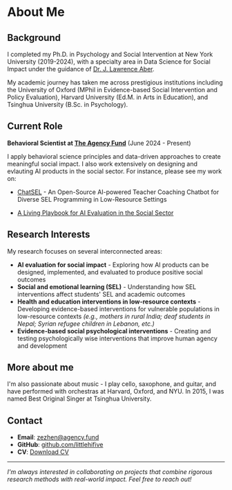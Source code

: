 # About Me

## Background

I completed my Ph.D. in Psychology and Social Intervention at New York University (2019-2024), with a specialty area in Data Science for Social Impact under the guidance of [Dr. J. Lawrence Aber](https://steinhardt.nyu.edu/people/j-lawrence-aber). 

My academic journey has taken me across prestigious institutions including the University of Oxford (MPhil in Evidence-based Social Intervention and Policy Evaluation), Harvard University (Ed.M. in Arts in Education), and Tsinghua University (B.Sc. in Psychology).

## Current Role

**Behavioral Scientist at [The Agency Fund](https://www.agency.fund/)** (June 2024 - Present)

I apply behavioral science principles and data-driven approaches to create meaningful social impact. I also work extensively on designing and evlauting AI products in the social sector. For instance, please see my work on:

- [ChatSEL](https://agency-fund.github.io/chatsel-docs/) - An Open-Source AI-powered Teacher Coaching Chatbot for Diverse SEL Programming in Low-Resource Settings

- [A Living Playbook for AI Evaluation in the Social Sector](https://eval.playbook.org.ai/)

## Research Interests

My research focuses on several interconnected areas:

- **AI evaluation for social impact** - Exploring how AI products can be designed, implemented, and evaluated to produce positive social outcomes
- **Social and emotional learning (SEL)** - Understanding how SEL interventions affect students' SEL and academic outcomes
- **Health and education interventions in low-resource contexts** - Developing evidence-based interventions for vulnerable populations in low-resource contexts *(e.g., mothers in rural India; deaf students in Nepal; Syrian refugee children in Lebanon, etc.)*
- **Evidence-based social psychological interventions** - Creating and testing psychologically wise interventions that improve human agency and development

## More about me

I'm also passionate about music - I play cello, saxophone, and guitar, and have performed with orchestras at Harvard, Oxford, and NYU. In 2015, I was named Best Original Singer at Tsinghua University.

## Contact

- **Email**: zezhen@agency.fund
- **GitHub**: [github.com/littlehifive](https://github.com/littlehifive)
- **CV**: [Download CV](/cv.pdf)

---

*I'm always interested in collaborating on projects that combine rigorous research methods with real-world impact. Feel free to reach out!*